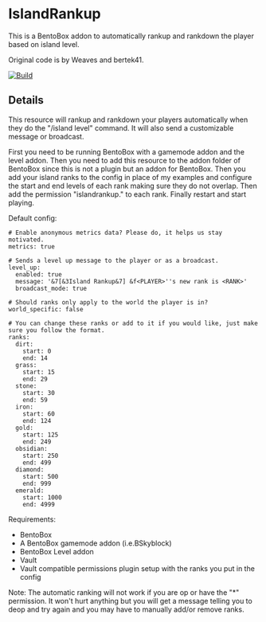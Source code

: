 # IslandRankup
This is a BentoBox addon to automatically rankup and rankdown the player based on island level.

Original code is by Weaves and bertek41.

[![Build](https://github.com/BentoBoxWorld/IslandRankup/actions/workflows/build.yml/badge.svg)](https://github.com/BentoBoxWorld/IslandRankup/actions/workflows/build.yml)

## Details
This resource will rankup and rankdown your players automatically when they do the "/island level" command. It will also send a customizable message or broadcast.

First you need to be running BentoBox with a gamemode addon and the level addon. Then you need to add this resource to the addon folder of BentoBox since this is not a plugin but an addon for BentoBox. Then you add your island ranks to the config in place of my examples and configure the start and end levels of each rank making sure they do not overlap. Then add the permission "islandrankup.<rankname>" to each rank. Finally restart and start playing.

Default config:
```
# Enable anonymous metrics data? Please do, it helps us stay motivated.
metrics: true

# Sends a level up message to the player or as a broadcast.
level_up:
  enabled: true
  message: '&7[&3Island Rankup&7] &f<PLAYER>''s new rank is <RANK>'
  broadcast_mode: true

# Should ranks only apply to the world the player is in?
world_specific: false

# You can change these ranks or add to it if you would like, just make sure you follow the format.
ranks:
  dirt:
    start: 0
    end: 14
  grass:
    start: 15
    end: 29
  stone:
    start: 30
    end: 59
  iron:
    start: 60
    end: 124
  gold:
    start: 125
    end: 249
  obsidian:
    start: 250
    end: 499
  diamond:
    start: 500
    end: 999
  emerald:
    start: 1000
    end: 4999
```

Requirements:
* BentoBox
* A BentoBox gamemode addon (i.e.BSkyblock)
* BentoBox Level addon
* Vault
* Vault compatible permissions plugin setup with the ranks you put in the config

Note: The automatic ranking will not work if you are op or have the "*" permission. It won't hurt anything but you will get a message telling you to deop and try again and you may have to manually add/or remove ranks.
